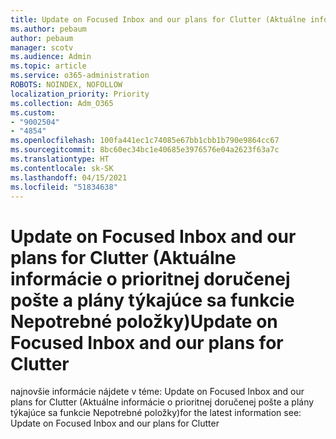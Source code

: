```yaml
---
title: Update on Focused Inbox and our plans for Clutter (Aktuálne informácie o prioritnej doručenej pošte a plány týkajúce sa funkcie Nepotrebné položky)
ms.author: pebaum
author: pebaum
manager: scotv
ms.audience: Admin
ms.topic: article
ms.service: o365-administration
ROBOTS: NOINDEX, NOFOLLOW
localization_priority: Priority
ms.collection: Adm_O365
ms.custom:
- "9002504"
- "4854"
ms.openlocfilehash: 100fa441ec1c74085e67bb1cbb1b790e9864cc67
ms.sourcegitcommit: 8bc60ec34bc1e40685e3976576e04a2623f63a7c
ms.translationtype: HT
ms.contentlocale: sk-SK
ms.lasthandoff: 04/15/2021
ms.locfileid: "51834638"
---
```

# <a name="update-on-focused-inbox-and-our-plans-for-clutter"></a><span data-ttu-id="ee393-102">Update on Focused Inbox and our plans for Clutter (Aktuálne informácie o prioritnej doručenej pošte a plány týkajúce sa funkcie Nepotrebné položky)</span><span class="sxs-lookup"><span data-stu-id="ee393-102">Update on Focused Inbox and our plans for Clutter</span></span>

<span data-ttu-id="ee393-103">najnovšie informácie nájdete v téme: Update on Focused Inbox and our plans for Clutter (Aktuálne informácie o prioritnej doručenej pošte a plány týkajúce sa funkcie Nepotrebné položky)</span><span class="sxs-lookup"><span data-stu-id="ee393-103">for the latest information see: Update on Focused Inbox and our plans for Clutter</span></span>
